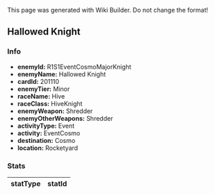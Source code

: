 <span class="wiki-builder">This page was generated with Wiki Builder. Do not change the format!</span>

## Hallowed Knight
### Info
* **enemyId:** R1S1EventCosmoMajorKnight
* **enemyName:** Hallowed Knight
* **cardId:** 201110
* **enemyTier:** Minor
* **raceName:** Hive
* **raceClass:** HiveKnight
* **enemyWeapon:** Shredder
* **enemyOtherWeapons:** Shredder
* **activityType:** Event
* **activity:** EventCosmo
* **destination:** Cosmo
* **location:** Rocketyard

### Stats
statType | statId
-------- | ------

